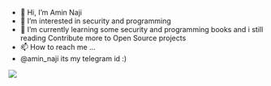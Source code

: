 - 👋 Hi, I’m Amin Naji
- 👀 I’m interested in security and programming
- 🌱 I’m currently learning some security and programming books and i still reading 
            Contribute more to Open Source projects
- 📫 How to reach me ...
- @amin_naji its my telegram id :)

<a href="https://github.com/amin-najii">
<img align="center" src="https://github-readme-stats.vercel.app/api?username=ghost1372&show_icons=true&count_private=true&include_all_commits=true" /></a>
